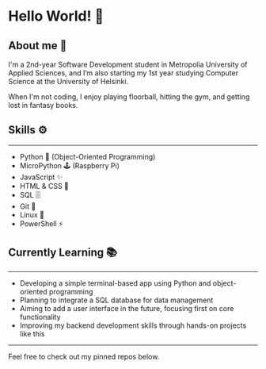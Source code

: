 # Hello World! 🚀

About me 💫
--------------
I'm a 2nd-year Software Development student in Metropolia University of Applied Sciences, 
and I’m also starting my 1st year studying Computer Science at the University of Helsinki.

When I'm not coding, I enjoy playing floorball, hitting the gym, and getting lost in fantasy books.

## Skills ⚙️
------------

- Python 🐍 (Object-Oriented Programming)
- MicroPython 🕹️ (Raspberry Pi)  
- JavaScript ✨  
- HTML & CSS 🎨
- SQL 🗄️
- Git 🔧  
- Linux 🐧  
- PowerShell ⚡ 

## Currently Learning 📚
------------------------

- Developing a simple terminal-based app using Python and object-oriented programming  
- Planning to integrate a SQL database for data management  
- Aiming to add a user interface in the future, focusing first on core functionality  
- Improving my backend development skills through hands-on projects like this

-------

Feel free to check out my pinned repos below.
